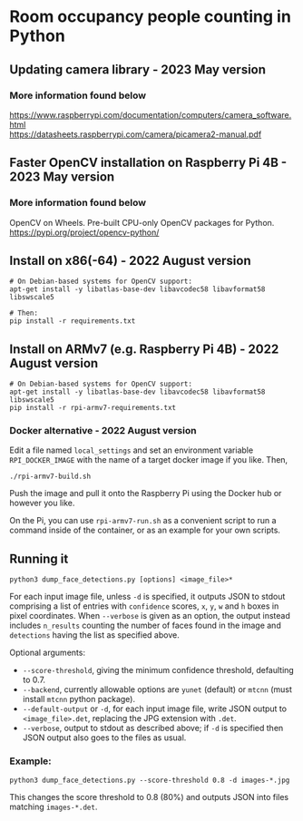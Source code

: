 # Room occupancy people counting in Python

## Updating camera library - 2023 May version  
### More information found below  
https://www.raspberrypi.com/documentation/computers/camera_software.html  
https://datasheets.raspberrypi.com/camera/picamera2-manual.pdf

## Faster OpenCV installation on Raspberry Pi 4B - 2023 May version
### More information found below  
OpenCV on Wheels. Pre-built CPU-only OpenCV packages for Python.   
https://pypi.org/project/opencv-python/

## Install on x86(-64) - 2022 August version  

```
# On Debian-based systems for OpenCV support:
apt-get install -y libatlas-base-dev libavcodec58 libavformat58 libswscale5

# Then:
pip install -r requirements.txt
```


## Install on ARMv7 (e.g. Raspberry Pi 4B) - 2022 August version  

```
# On Debian-based systems for OpenCV support:
apt-get install -y libatlas-base-dev libavcodec58 libavformat58 libswscale5
pip install -r rpi-armv7-requirements.txt
```

### Docker alternative - 2022 August version  

Edit a file named `local_settings` and set an environment variable `RPI_DOCKER_IMAGE` with the name of a target docker image if you like. Then,

```
./rpi-armv7-build.sh
```

Push the image and pull it onto the Raspberry Pi using the Docker hub or however you like.

On the Pi, you can use `rpi-armv7-run.sh` as a convenient script to run a command inside of the container, or as an example for your own scripts.

## Running it

```
python3 dump_face_detections.py [options] <image_file>*
```

For each input image file, unless `-d` is specified, it outputs JSON to stdout comprising a list of entries with `confidence` scores, `x`, `y`, `w` and `h` boxes in pixel coordinates.
When `--verbose` is given as an option, the output instead includes `n_results` counting the number of faces found in the image and `detections` having the list as specified above. 

Optional arguments:

- `--score-threshold`, giving the minimum confidence threshold, defaulting to 0.7.
- `--backend`, currently allowable options are `yunet` (default) or `mtcnn` (must install `mtcnn` python package).
- `--default-output` or `-d`, for each input image file, write JSON output to `<image_file>.det`, replacing the JPG extension with `.det`.
- `--verbose`, output to stdout as described above; if `-d` is specified then JSON output also goes to the files as usual.

### Example:

```
python3 dump_face_detections.py --score-threshold 0.8 -d images-*.jpg
```

This changes the score threshold to 0.8 (80%) and outputs JSON into files matching `images-*.det`.

